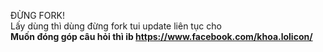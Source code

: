 ĐỪNG FORK!
<br>
Lấy dùng thì dùng đừng fork tui update liên tục cho
<br>
<b>Muốn đóng góp câu hỏi thì ib https://www.facebook.com/khoa.lolicon/</b>
